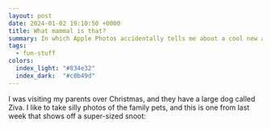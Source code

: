 ```yaml
---
layout: post
date: 2024-01-02 19:10:50 +0000
title: What mammal is that?
summary: In which Apple Photos accidentally tells me about a cool new animal.
tags:
  - fun-stuff
colors:
  index_light: "#834e32"
  index_dark:  "#c0b49d"
---
```


I was visiting my parents over Christmas, and they have a large dog called Ziva.
I like to take silly photos of the family pets, and this is one from last week that shows off a super-sized snoot:
